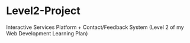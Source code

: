 # Level2-Project
Interactive Services Platform + Contact/Feedback System (Level 2 of my Web Development Learning Plan)
